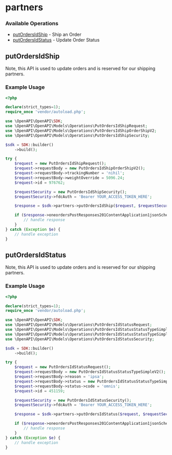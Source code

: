 # partners

### Available Operations

* [putOrdersIdShip](#putordersidship) - Ship an Order
* [putOrdersIdStatus](#putordersidstatus) - Update Order Status

## putOrdersIdShip

Note, this API is used to update orders and is reserved for our shipping partners.

### Example Usage

```php
<?php

declare(strict_types=1);
require_once 'vendor/autoload.php';

use \OpenAPI\OpenAPI\SDK;
use \OpenAPI\OpenAPI\Models\Operations\PutOrdersIdShipRequest;
use \OpenAPI\OpenAPI\Models\Operations\PutOrdersIdShipOrderShipV2;
use \OpenAPI\OpenAPI\Models\Operations\PutOrdersIdShipSecurity;

$sdk = SDK::builder()
    ->build();

try {
    $request = new PutOrdersIdShipRequest();
    $request->requestBody = new PutOrdersIdShipOrderShipV2();
    $request->requestBody->trackingNumber = 'nihil';
    $request->requestBody->weightOverride = 5096.24;
    $request->id = 976762;

    $requestSecurity = new PutOrdersIdShipSecurity();
    $requestSecurity->fdcAuth = 'Bearer YOUR_ACCESS_TOKEN_HERE';

    $response = $sdk->partners->putOrdersIdShip($request, $requestSecurity);

    if ($response->oneordersPostResponses201ContentApplication1jsonSchema !== null) {
        // handle response
    }
} catch (Exception $e) {
    // handle exception
}
```

## putOrdersIdStatus

Note, this API is used to update orders and is reserved for our shipping partners.

### Example Usage

```php
<?php

declare(strict_types=1);
require_once 'vendor/autoload.php';

use \OpenAPI\OpenAPI\SDK;
use \OpenAPI\OpenAPI\Models\Operations\PutOrdersIdStatusRequest;
use \OpenAPI\OpenAPI\Models\Operations\PutOrdersIdStatusStatusTypeSimpleV2;
use \OpenAPI\OpenAPI\Models\Operations\PutOrdersIdStatusStatusTypeSimpleV2Status;
use \OpenAPI\OpenAPI\Models\Operations\PutOrdersIdStatusSecurity;

$sdk = SDK::builder()
    ->build();

try {
    $request = new PutOrdersIdStatusRequest();
    $request->requestBody = new PutOrdersIdStatusStatusTypeSimpleV2();
    $request->requestBody->reason = 'ipsa';
    $request->requestBody->status = new PutOrdersIdStatusStatusTypeSimpleV2Status();
    $request->requestBody->status->code = 'omnis';
    $request->id = 451159;

    $requestSecurity = new PutOrdersIdStatusSecurity();
    $requestSecurity->fdcAuth = 'Bearer YOUR_ACCESS_TOKEN_HERE';

    $response = $sdk->partners->putOrdersIdStatus($request, $requestSecurity);

    if ($response->oneordersPostResponses201ContentApplication1jsonSchema !== null) {
        // handle response
    }
} catch (Exception $e) {
    // handle exception
}
```
